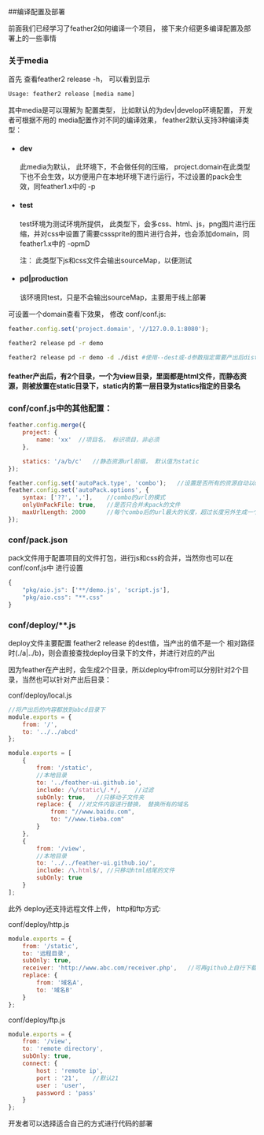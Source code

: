 ##编译配置及部署

前面我们已经学习了feather2如何编译一个项目， 接下来介绍更多编译配置及部署上的一些事情

### 关于media

首先 查看feather2 release -h， 可以看到显示

```sh
Usage: feather2 release [media name]
```

其中media是可以理解为 配置类型， 比如默认的为dev|develop环境配置， 开发者可根据不用的 media配置作对不同的编译效果， feather2默认支持3种编译类型：

* #### dev

    此media为默认， 此环境下，不会做任何的压缩， project.domain在此类型下也不会生效，以方便用户在本地环境下进行运行，不过设置的pack会生效，同feather1.x中的 -p

* #### test 

    test环境为测试环境所提供， 此类型下，会多css、html、js，png图片进行压缩，并对css中设置了需要csssprite的图片进行合并，也会添加domain，同feather1.x中的 -opmD

    注： 此类型下js和css文件会输出sourceMap，以便测试

* #### pd|production

    该环境同test，只是不会输出sourceMap，主要用于线上部署

可设置一个domain查看下效果， 修改 conf/conf.js:

```js
feather.config.set('project.domain', '//127.0.0.1:8080'); 
```

```sh
feather2 release pd -r demo
```

```sh
feather2 release pd -r demo -d ./dist #使用--dest或-d参数指定需要产出后dist目录，必须使用相对路径，否则会直接调用deploy配置项，没有则报错
```

#### feather产出后，有2个目录，一个为view目录，里面都是html文件，而静态资源，则被放置在static目录下，static内的第一层目录为statics指定的目录名

### conf/conf.js中的其他配置：

```js
feather.config.merge({
    project: {
        name: 'xx'  //项目名， 标识项目，非必须
    },

    statics: '/a/b/c'   //静态资源url前缀， 默认值为static
});

feather.config.set('autoPack.type', 'combo');   //设置是否所有的资源自动以combo方式合并
feather.config.set('autoPack.options', {
    syntax: ['??', ','],    //combo的url的模式
    onlyUnPackFile: true,   //是否只合并未pack的文件
    maxUrlLength: 2000      //每个combo后的url最大的长度，超过长度另外生成一个url
});
```

### conf/pack.json

pack文件用于配置项目的文件打包，进行js和css的合并，当然你也可以在conf/conf.js中 进行设置

```js
{
    "pkg/aio.js": ['**/demo.js', 'script.js'],
    "pkg/aio.css": "**.css"
}
```



### conf/deploy/**.js

deploy文件主要配置 feather2 release 的dest值，当产出的值不是一个 相对路径时(./a|../b)，则会直接查找deploy目录下的文件，并进行对应的产出

因为feather在产出时，会生成2个目录，所以deploy中from可以分别针对2个目录，当然也可以针对产出后目录：

conf/deploy/local.js

```js
//将产出后的内容都放到abcd目录下
module.exports = {
    from: '/',
    to: '../../abcd'
};
```


```js
module.exports = [
    {
        from: '/static',
        //本地目录
        to: '../feather-ui.github.io',
        include: /\/static\/.*/,    //过滤
        subOnly: true,   //只移动子文件夹
        replace: {  //对文件内容进行替换， 替换所有的域名
            from: "//www.baidu.com",
            to: "//www.tieba.com"
        }
    },
    {
        from: '/view',
        //本地目录
        to: '../../feather-ui.github.io/',
        include: /\.html$/, //只移动html结尾的文件
        subOnly: true
    }
];
```

此外 deploy还支持远程文件上传， http和ftp方式:

conf/deploy/http.js
```js
module.exports = {
    from: '/static',
    to: '远程目录',
    subOnly: true,
    receiver: 'http://www.abc.com/receiver.php',   //可再github上自行下载，地址：http://feather-team.github.io/vendor/receiver.php
    replace: {
        from: '域名A',
        to: '域名B'
    }
};
```

conf/deploy/ftp.js

```js
module.exports = {
    from: '/view',
    to: 'remote directory',
    subOnly: true,
    connect: {
        host : 'remote ip',
        port : '21',    //默认21
        user : 'user',
        password : 'pass'
    }
};
```

开发者可以选择适合自己的方式进行代码的部署
